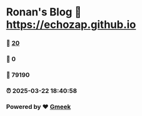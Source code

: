 # Ronan's Blog :link: https://echozap.github.io 
### :page_facing_up: [20](https://echozap.github.io/tag.html) 
### :speech_balloon: 0 
### :hibiscus: 79190 
### :alarm_clock: 2025-03-22 18:40:58 
### Powered by :heart: [Gmeek](https://github.com/Meekdai/Gmeek)
